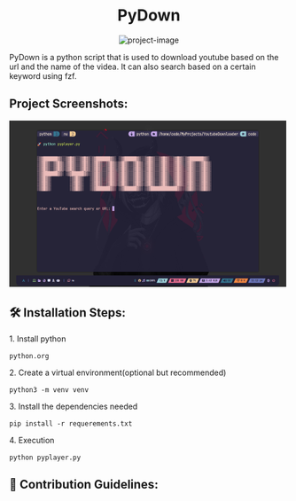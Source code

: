 <h1 align="center" id="title">PyDown</h1>

<p align="center"><img src="https://socialify.git.ci/Ericode254/PyDown/image?description=1&amp;font=Raleway&amp;language=1&amp;logo=https%3A%2F%2Fimg.icons8.com%2Fbubbles%2F100%2Fyoutube-squared.png&amp;name=1&amp;owner=1&amp;pattern=Floating%20Cogs&amp;stargazers=1&amp;theme=Auto" alt="project-image"></p>

<p id="description">PyDown is a python script that is used to download youtube based on the url and the name of the videa. It can also search based on a certain keyword using fzf.</p>

<h2>Project Screenshots:</h2>

<img src="./assets/screenshot1.png" alt="project-screenshot" width="500" height="300/">

<h2>🛠️ Installation Steps:</h2>

<p>1. Install python</p>

```
python.org
```

<p>2. Create a virtual environment(optional but recommended)</p>

```
python3 -m venv venv
```

<p>3. Install the dependencies needed</p>

```
pip install -r requerements.txt
```

<p>4. Execution</p>

```
python pyplayer.py
```

<h2>🍰 Contribution Guidelines:</h2>

